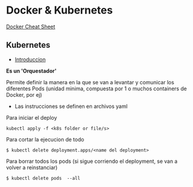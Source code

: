 # Docker & Kubernetes

[Docker Cheat Sheet](https://gist.github.com/LucianoPaci/34be1566e3487164a642926f78dbcfb8)

## Kubernetes

- [Introduccion](https://www.youtube.com/watch?v=6jeCUFNv0XI&t=952s)

**Es un 'Orquestador'**


Permite definir la manera en la que se van a levantar y comunicar los diferentes Pods (unidad minima, compuesta por 1 o muchos containers de Docker, por ej)

- Las instrucciones se definen en archivos yaml

Para iniciar el deploy

```
kubectl apply -f <k8s folder or file/s>
```

Para cortar la ejecucion de todo

```
$ kubectl delete deployment.apps/<name del deployment>
```

Para borrar todos los pods (si sigue corriendo el deployment, se van a volver a reinstanciar)

```
$ kubectl delete pods  --all
```
